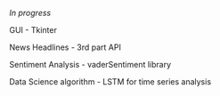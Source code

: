 *In progress*

GUI - Tkinter

News Headlines - 3rd part API

Sentiment Analysis - vaderSentiment library

Data Science algorithm - LSTM for time series analysis
